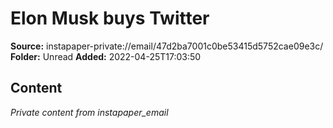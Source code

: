 # Elon Musk buys Twitter

**Source:** instapaper-private://email/47d2ba7001c0be53415d5752cae09e3c/
**Folder:** Unread
**Added:** 2022-04-25T17:03:50




## Content
*Private content from instapaper_email*

